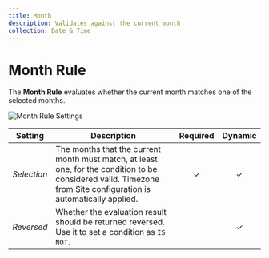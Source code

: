 ```yaml
---
title: Month
description: Validates against the current month
collection: Date & Time
---
```


# Month Rule

<div class="tm-resource-icon">
    <!--@include: ./assets/rule-month.svg-->
</div>

The **Month Rule** evaluates whether the current month matches one of the selected months.

![Month Rule Settings](./assets//rule-month.webp)

| Setting     | Description                                                                                                                                                      | Required | Dynamic  |
| ----------- | ---------------------------------------------------------------------------------------------------------------------------------------------------------------- | :------: | :------: |
| _Selection_ | The months that the current month must match, at least one, for the condition to be considered valid. Timezone from Site configuration is automatically applied. | &#x2713; | &#x2713; |
| _Reversed_  | Whether the evaluation result should be returned reversed. Use it to set a condition as `IS NOT`.                                                                |          | &#x2713; |

<!--@include: ./advanced-rule-settings-->
